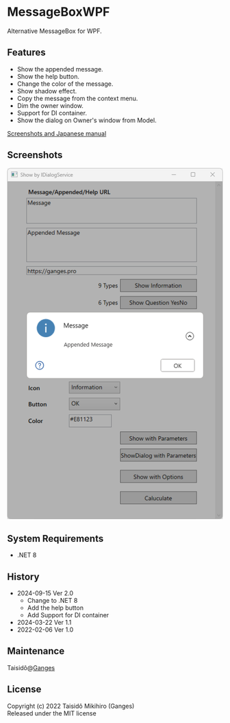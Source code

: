 ﻿# MessageBoxWPF
Alternative MessageBox for WPF.

## Features
- Show the appended message.
- Show the help button.
- Change the color of the message.
- Show shadow effect.
- Copy the message from the context menu.
- Dim the owner window.
- Support for DI container.
- Show the dialog on Owner's window from Model.

[Screenshots and Japanese manual](https://qiita.com/hiro_t/items/5a2637179d6f580738de/)

## Screenshots

![Screenshot1](./assets/Screenshot1.png)

## System Requirements
- .NET 8

## History
- 2024-09-15 Ver 2.0
	- Change to .NET 8
	- Add the help button
	- Add Support for DI container
- 2024-03-22 Ver 1.1
- 2022-02-06 Ver 1.0

## Maintenance
Taisidô@[Ganges](https://ganges.pro/)

## License
Copyright (c) 2022 Taisidô Mikihiro (Ganges)  
Released under the MIT license